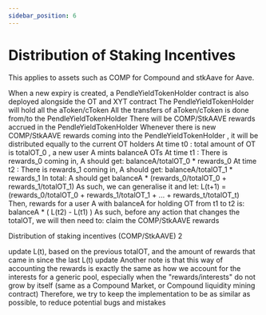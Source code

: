 ```yaml
---
sidebar_position: 6
---
```


# Distribution of Staking Incentives

This applies to assets such as COMP for Compound and stkAave for Aave.

When a new expiry is created, a PendleYieldTokenHolder contract is also deployed
alongside the OT and XYT contract
The PendleYieldTokenHolder will hold all the aToken/cToken
All the transfers of aToken/cToken is done from/to the PendleYieldTokenHolder
There will be COMP/StkAAVE rewards accrued in the PendleYieldTokenHolder
Whenever there is new COMP/StkAAVE rewards coming into the
PendleYieldTokenHolder , it will be distributed equally to the current OT holders
At time t0 : total amount of OT is totalOT_0 , a new user A mints balanceA
OTs
At time t1 : There is rewards_0 coming in, A should get:
balanceA/totalOT_0 * rewards_0
At time t2 : There is rewards_1 coming in, A should get:
balanceA/totalOT_1 * rewards_1
In total: A should get balanceA * (rewards_0/totalOT_0 + rewards_1/totalOT_1)
As such, we can generalise it and let:
L(t+1) = (rewards_0/totalOT_0 + rewards_1/totalOT_1 + ... +
rewards_t/totalOT_t)
Then, rewards for a user A with balanceA for holding OT from t1 to t2
is:
balanceA * ( L(t2) - L(t1) )
As such, before any action that changes the totalOT, we will then need to:
claim the COMP/StkAAVE rewards

Distribution of staking incentives COMP/StkAAVE 2

update L(t), based on the previous totalOT, and the amount of rewards
that came in since the last L(t) update
Another note is that this way of accounting the rewards is exactly the same as
how we account for the interests for a generic pool, especially when the
"rewards/interests" do not grow by itself (same as a Compound Market, or
Compound liquidity mining contract)
Therefore, we try to keep the implementation to be as similar as possible,
to reduce potential bugs and mistakes